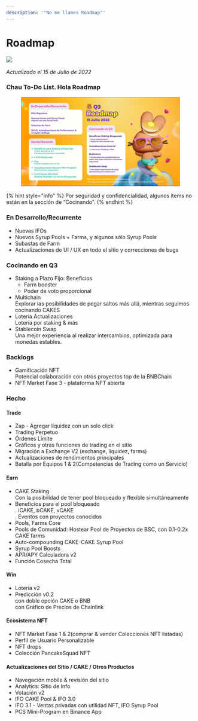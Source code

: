 ```yaml
---
description: '"No me llames Roadmap"'
---
```


# Roadmap



![](https://gblobscdn.gitbook.com/assets%2F-MHREX7DHcljbY5IkjgJ%2F-MbKS2mFRDg91ZWCu1Fz%2F-MbKZINH3Atuv5bv2dPZ%2Fdocs%20masthead%20\(19\).png?alt=media\&token=a39e0778-1eab-43da-b421-195e3c54d70e)



_Actualizado el 15 de Julio de 2022_

### Chau To-Do List. Hola Roadmap

<figure><img src=".gitbook/assets/image.png" alt=""><figcaption></figcaption></figure>

{% hint style="info" %}
Por seguridad y confidencialidad, algunos ítems no están en la sección de “Cocinando”.
{% endhint %}

### En Desarrollo/Recurrente

* Nuevas IFOs
* Nuevos Syrup Pools + Farms, y algunos sólo Syrup Pools
* Subastas de Farm
* Actualizaciones de UI / UX en todo el sitio y correcciones de bugs

### Cocinando en Q3

* Staking a Plazo Fijo: Beneficios
  * Farm booster&#x20;
  * Poder de voto proporcional&#x20;
* Multichain\
  Explorar las posibilidades de pegar saltos más allá, mientras seguimos cocinando CAKES
* Lotería Actualizaciones\
  Lotería por staking & más
* Stablecoin Swap\
  Una mejor experiencia al realizar intercambios, optimizada para monedas estables.&#x20;

### Backlogs

* Gamificación NFT\
  Potencial colaboración con otros proyectos top de la BNBChain
* NFT Market Fase 3 - plataforma NFT abierta

### Hecho

#### Trade

* Zap - Agregar liquidez con un solo click
* Trading Perpetuo
* Órdenes Límite
* Gráficos y otras funciones de trading en el sitio
* Migración a Exchange V2 (exchange, liquidez, farms)
* Actualizaciones de rendimientos principales
* Batalla por Equipos 1 & 2(Competencias de Trading como un Servicio)

#### Earn

* CAKE Staking\
  Con la posibilidad de tener pool bloqueado y flexible simultáneamente
* Beneficios para el pool bloqueado\
  . iCAKE, bCAKE, vCAKE\
  . Eventos con proyectos conocidos
* Pools, Farms Core&#x20;
* Pools de Comunidad: Hostear Pool de Proyectos de BSC, con 0.1-0.2x CAKE farms
* Auto-compounding CAKE-CAKE Syrup Pool
* Syrup Pool Boosts
* APR/APY Calculadora v2
* Función Cosecha Total

#### Win

* Lotería v2
* Predicción v0.2\
  con doble opción CAKE o BNB\
  con Gráfico de Precios de Chainlink

#### Ecosistema NFT

* NFT Market Fase 1 & 2(comprar & vender Colecciones NFT listadas)
* Perfil de Usuario Personalizable
* NFT drops
* Colección PancakeSquad NFT

#### Actualizaciones del Sitio  / CAKE / Otros Productos

* Navegación mobile & revisión del sitio
* Analytics: Sitio de Info
* Votación v2
* IFO CAKE Pool & IFO 3.0
* IFO 3.1 - Ventas privadas con utilidad NFT, IFO Syrup Pool
* PCS Mini-Program en Binance App
